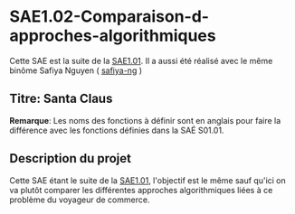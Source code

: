 # SAE1.02-Comparaison-d-approches-algorithmiques

Cette SAE est la suite de la [SAE1.01](https://github.com/AhashPARTHIPAN/SAE1.01-Implementation-d-un-besoin-client). Il a aussi été réalisé avec le même binôme Safiya Nguyen ( [safiya-ng](https://github.com/safiya-ng) )

## **Titre: Santa Claus**

**Remarque**: Les noms des fonctions à définir sont en anglais pour faire la différence avec les fonctions définies dans la SAÉ S01.01.

## Description du projet

Cette SAE étant le suite de la [SAE1.01](https://github.com/AhashPARTHIPAN/SAE1.01-Implementation-d-un-besoin-client), l'objectif est le même sauf qu'ici on va plutôt comparer les différentes approches algorithmiques liées à ce problème du voyageur de commerce.
